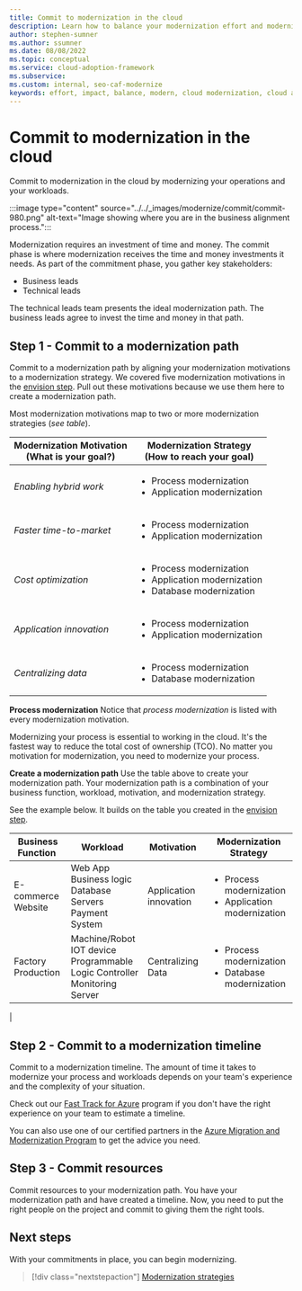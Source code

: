 ```yaml
---
title: Commit to modernization in the cloud
description: Learn how to balance your modernization effort and modernization impact, to gain commitment to your cloud adoption-related modernization plan.
author: stephen-sumner
ms.author: ssumner
ms.date: 08/08/2022
ms.topic: conceptual
ms.service: cloud-adoption-framework
ms.subservice:
ms.custom: internal, seo-caf-modernize
keywords: effort, impact, balance, modern, cloud modernization, cloud adoption framework
---
```

<!--This article might have dependencies or require links to future articles related to the modernization disciplines. But no other known links or dependencies are identified at this point.
Primary Deliverable: CAF/Modernize/Commit-to-modernization-plan.md
Effort, Impact, Commitment
Minimum: 1 article		Maximum: 4 articles-->

# Commit to modernization in the cloud

Commit to modernization in the cloud by modernizing your operations and your workloads.

:::image type="content" source="../../_images/modernize/commit/commit-980.png" alt-text="Image showing where you are in the business alignment process.":::

Modernization requires an investment of time and money. The commit phase is where modernization receives the time and money investments it needs. As part of the commitment phase, you gather key stakeholders:

- Business leads
- Technical leads

The technical leads team presents the ideal modernization path. The business leads agree to invest the time and money in that path.

## Step 1 - Commit to a modernization path

Commit to a modernization path by aligning your modernization motivations to a modernization strategy. We covered five modernization motivations in the [envision step](../business-alignment/envision-cloud-modernization.md). Pull out these motivations because we use them here to create a modernization path.

Most modernization motivations map to two or more modernization strategies (*see table*).

|Modernization Motivation <br> (What is your goal?)| Modernization Strategy <br> (How to reach your goal)|
| --- | --- |
|*Enabling hybrid work*|<ul><li>Process modernization</li><li>Application modernization</li></ul>|
|*Faster time-to-market*|<ul><li>Process modernization</li><li>Application modernization</li></ul>|
|*Cost optimization*|<ul><li>Process modernization</li><li>Application modernization</li><li>Database modernization</li></ul>|
|*Application innovation*|<ul><li>Process modernization</li><li>Application modernization</li></ul>|
|*Centralizing data*|<ul><li>Process modernization</li><li>Database modernization</li></ul>|

**Process modernization** Notice that *process modernization* is listed with every modernization motivation.

Modernizing your process is essential to working in the cloud. It's the fastest way to reduce the total cost of ownership (TCO). No matter you motivation for modernization, you need to modernize your process.

**Create a modernization path** Use the table above to create your modernization path. Your modernization path is a combination of your business function, workload, motivation, and modernization strategy.

See the example below. It builds on the table you created in the [envision step](../business-alignment/envision-cloud-modernization.md).

|Business Function<span title="Business Function">&nbsp;</span> |Workload <span title="Supporting IT Assets">&nbsp;</span> |Motivation<span title="Motivation">&nbsp;</span> |Modernization Strategy
| --- | --- | --- | --- |
|E-commerce<br>Website| Web App<br>Business logic<br>Database<br>Servers<br>Payment System|Application innovation |<ul><li>Process modernization</li><li>Application modernization</li></ul>|
|Factory Production|Machine/Robot<br>IOT device<br>Programmable Logic Controller<br>Monitoring<br>Server|Centralizing Data|<ul><li>Process modernization</li><li>Database modernization</li></ul>|
|

## Step 2 - Commit to a modernization timeline

Commit to a modernization timeline. The amount of time it takes to modernize your process and workloads depends on your team's experience and the complexity of your situation.

Check out our [Fast Track for Azure](/programs/azure-fasttrack/) program if you don't have the right experience on your team to estimate a timeline.

You can also use one of our certified partners in the [Azure Migration and Modernization Program](/azure/partners/ammp) to get the advice you need.

## Step 3 - Commit resources

Commit resources to your modernization path. You have your modernization path and have created a timeline. Now, you need to put the right people on the project and commit to giving them the right tools.

## Next steps

With your commitments in place, you can begin modernizing.

> [!div class="nextstepaction"]
> [Modernization strategies](../modernize-strategies/index.md)
